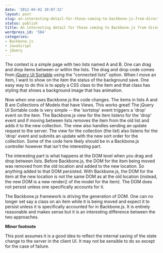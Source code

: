 ```yaml
---
date: '2012-04-02 10:07:32'
layout: post
slug: an-interesting-detail-for-those-coming-to-backbone-js-from-direct-dom-manipulation
status: publish
title: An interesting detail for those coming to Backbone.js from direct DOM manipulation...
wordpress_id: '584'
categories:
- Backbone.js
- JavaScript
- jQuery
---
```


The context is a simple page with two lists named A and B. One can drag and drop items between or within the lists. The drag and drop code comes from [jQuery UI Sortable](http://jqueryui.com/demos/sortable/#connect-lists) using the "connected lists" option. When I move an item, I want to show on the item the status of the background save. One easy way to do this is to apply a CSS class to the item and that class has styling that shows a background image that has animation.

Now when one uses Backbone.js the code changes. The items in lists A and B are Collections of Models that have Views. This works great! The jQuery UI Sortable code is very simple -- the 'sortstop' event triggers a 'drop' event on the item. The Backbone.js view for the item listens for the 'drop' event and if moving between lists removes the item from the old list and adds it to the new collection. The view also handles sending an update request to the server. The view for the collection (the list) also listens for the 'drop' event and submits an update with the new sort order for the collection. Some of the code here likely should be in a Backbone.js controller however that isn't the interesting part.

The interesting part is what happens at the DOM level when you drag and drop between lists. Before Backbone.js, the DOM for the item being moved was removed from the old location and added to the new location. So anything added to that DOM persisted. With Backbone.js, the DOM for the item at the new location is not the same DOM as at the old location (instead, the new DOM is a new render() of the model for the item). The DOM does not persist unless one specifically accounts for it.

The Backbone.js framework is driving the generation of DOM. One can no longer set say a class on an item while it is being moved and expect it to persist unless it is specifically accounted for in Backbone.js. It is entirely reasonable and makes sense but it is an interesting difference between the two approaches.

**Minor footnote**

This post assumes it is a good idea to reflect the internal saving of the state change to the server in the client UI. It may not be sensible to do so except for the case of failure.
